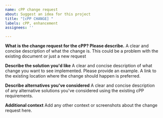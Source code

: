 ```yaml
---
name: cPP change request
about: Suggest an idea for this project
title: "[cPP CHANGE] "
labels: cPP, enhancement
assignees: ''

---
```


**What is the change request for the cPP? Please describe.**
A clear and concise description of what the change is. This could be a problem with the existing document or just a new request

**Describe the solution you'd like**
A clear and concise description of what change you want to see implemented. Please provide an example. A link to the existing location where the change should happen is preferred.

**Describe alternatives you've considered**
A clear and concise description of any alternative solutions you've considered using the existing cPP requirements.

**Additional context**
Add any other context or screenshots about the change request here.
